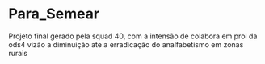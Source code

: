 # Para_Semear
 Projeto final gerado pela squad 40, com a intensão de colabora em prol da ods4 vizão a diminuição ate a erradicação do analfabetismo em zonas rurais 
